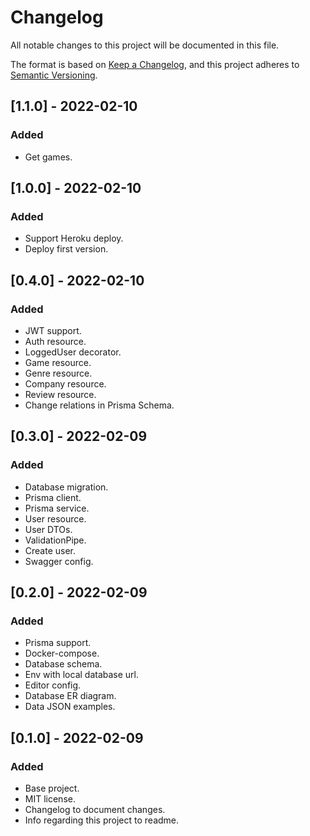 # Changelog
All notable changes to this project will be documented in this file.

The format is based on [Keep a Changelog](https://keepachangelog.com/en/1.0.0/),
and this project adheres to [Semantic Versioning](https://semver.org/spec/v2.0.0.html).

## [1.1.0] - 2022-02-10
### Added
- Get games.

## [1.0.0] - 2022-02-10
### Added
- Support Heroku deploy.
- Deploy first version.

## [0.4.0] - 2022-02-10
### Added
- JWT support.
- Auth resource.
- LoggedUser decorator.
- Game resource.
- Genre resource.
- Company resource.
- Review resource.
- Change relations in Prisma Schema.
## [0.3.0] - 2022-02-09
### Added
- Database migration.
- Prisma client.
- Prisma service.
- User resource.
- User DTOs.
- ValidationPipe.
- Create user.
- Swagger config.

## [0.2.0] - 2022-02-09
### Added
- Prisma support.
- Docker-compose.
- Database schema.
- Env with local database url.
- Editor config.
- Database ER diagram.
- Data JSON examples.

## [0.1.0] - 2022-02-09
### Added
- Base project.
- MIT license.
- Changelog to document changes.
- Info regarding this project to readme.